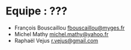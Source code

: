 # Equipe : ???

* François Bouscaillou fbouscaillou@myges.fr
* Michel Mathy michel.mathy@yahoo.fr
* Raphaël Vejus r.vejus@gmail.com
